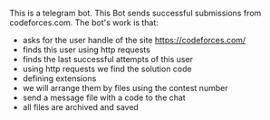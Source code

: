 This is a telegram bot. This Bot sends successful submissions from codeforces.com. 
The bot's work is that:
- asks for the user handle of the site https://codeforces.com/
- finds this user using http requests
- finds the last successful attempts of this user
- using http requests we find the solution code
- defining extensions
- we will arrange them by files using the contest number
- send a message file with a code to the chat
- all files are archived and saved
